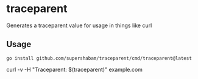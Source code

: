 # traceparent

Generates a traceparent value for usage in things like curl

## Usage

`go install github.com/supershabam/traceparent/cmd/traceparent@latest`

curl -v -H "Traceparent: $(traceparent)" example.com
